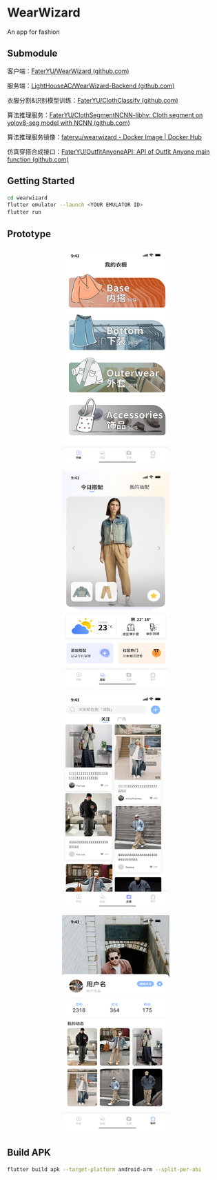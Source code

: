 # WearWizard

An app for fashion

## Submodule

客户端：[FaterYU/WearWizard (github.com)](https://github.com/FaterYU/WearWizard)

服务端：[LightHouseAC/WearWizard-Backend (github.com)](https://github.com/LightHouseAC/WearWizard-Backend)

衣服分割&识别模型训练：[FaterYU/ClothClassify (github.com)](https://github.com/FaterYU/ClothClassify)

算法推理服务：[FaterYU/ClothSegmentNCNN-libhv: Cloth segment on yolov8-seg model with NCNN (github.com)](https://github.com/FaterYU/ClothSegmentNCNN-libhv)

算法推理服务镜像：[fateryu/wearwizard - Docker Image | Docker Hub](https://hub.docker.com/r/fateryu/wearwizard)

仿真穿搭合成接口：[FaterYU/OutfitAnyoneAPI: API of Outfit Anyone main function (github.com)](https://github.com/FaterYU/OutfitAnyoneAPI)

## Getting Started

```bash
cd wearwizard
flutter emulator --launch <YOUR EMULATOR ID>
flutter run
```

## Prototype

<div style="text-align: center;">

<img src="./prototype/closet.png" width="250" height="500" style="margin: 6px 12px" >
<img src="./prototype/recommend.png" width="250" height="500" style="margin: 6px 12px" />
<br>
<img src="./prototype/ideas.png" width="250" height="500" style="margin: 6px 12px" />
<img src="./prototype/user.png" width="250" height="500" style="margin: 6px 12px" />

</div>

## Build APK

```bash
flutter build apk --target-platform android-arm --split-per-abi
```
